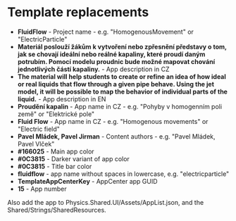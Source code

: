 ﻿# Template replacements

- **FluidFlow** - Project name - e.g. "HomogenousMovement" or "ElectricParticle"
- **Materiál poslouží žákům k vytvoření nebo zpřesnění představy o tom, jak se chovají ideální nebo reálné kapaliny, které proudí daným potrubím. Pomocí modelu proudnic bude možné mapovat chování jednotlivých částí kapaliny.** - App description in CZ
- **The material will help students to create or refine an idea of how ideal or real liquids that flow through a given pipe behave. Using the jet model, it will be possible to map the behavior of individual parts of the liquid.** - App description in EN
- **Proudění kapalin** - App name in CZ - e.g. "Pohyby v homogenním poli země" or "Elektrické pole"
- **Fluid Flow** - App name in CZ - e.g. "Homogenous movements" or "Electric field"
- **Pavel Mládek, Pavel Jirman** - Content authors - e.g. "Pavel Mládek, Pavel Vlček"
- **#166025** - Main app color
- **#0C3815** - Darker variant of app color
- **#0C3815** - Title bar color
- **fluidflow** - app name without spaces in lowercase, e.g. "electricparticle"
- **TemplateAppCenterKey** - AppCenter app GUID
- **15** - App number


Also add the app to Physics.Shared.UI/Assets/AppList.json, and the Shared/Strings/SharedResources.

